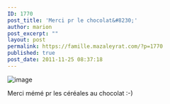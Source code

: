 ```yaml
---
ID: 1770
post_title: 'Merci pr le chocolat&#8230;'
author: marion
post_excerpt: ""
layout: post
permalink: https://famille.mazaleyrat.com/?p=1770
published: true
post_date: 2011-11-25 08:37:18
---
```

<img style="display:block;margin-right:auto;margin-left:auto;" alt="image" src="http://famille.mazaleyrat.com/wp-content/uploads/2011/11/wpid-IMAG0711.jpg" />

<p>Merci mémé pr les céréales au chocolat :-)</p>